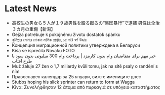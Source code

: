 # Latest News
-  高校生の男女ら５人が１９歳男性を殴る蹴るの“集団暴行”で逮捕 男性は全治３カ月の重傷【新潟】
-  Gejza potrebuje k pokojnému životu dostatok spánku
-  কুমিল্লার সোনার দোকান মালিক গ্রেপ্তার, ১৫ ভরি স্বর্ণ উদ্ধার
-  Концепция миграционной политики утверждена в Беларуси
-  Kiša se isprečila Novaku FOTO
-  خبر مهم برای متقاضیان وام بدون کارمزد | پرداخت وام 300 میلیونی بدون سود با طرح آفتاب
-  Muž žaluje 27 žen o 1,7 miliardy kvůli tomu, jak na sítě psaly o randění s ním
-  Православен календар за 25 януари, вижте имениците днес
-  Stubbs hoping his slick sprinter can return to form at Wagga
-  Κίνα: Συνελήφθησαν 12 άτομα από πυρκαγιά σε υπόγειο καταστήματος
